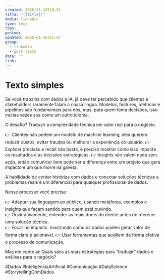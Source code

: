 ```yaml
---
created: 2025-01-14T18:23
title: "{{title}}"
media: linkedin
type: text
tags: 
posted: 
updated: 2025-01-16T15:57
group:
  - linkedin
  - post:texto
date: ""
link: 
---
```


# Texto simples

Se você trabalha com dados e IA, já deve ter percebido que clientes e stakeholders raramente falam a nossa língua. Modelos, features, métricas e pipelines são fundamentais para nós, mas, para quem toma decisões, isso muitas vezes soa como um outro idioma.

O desafio? Traduzir a complexidade técnica em valor real para o negócio.

 👉 Clientes não pedem um modelo de machine learning, eles querem reduzir custos, evitar fraudes ou melhorar a experiência do usuário.
 👉 Explicar precisão e recall não basta, é preciso mostrar como isso impacta os resultados e as decisões estratégicas.
 👉 Insights não valem nada sem ação, então comunicar bem pode ser a diferença entre um projeto que gera impacto e um que morre na gaveta.

A habilidade de contar histórias com dados e conectar soluções técnicas a problemas reais é um diferencial para qualquer profissional de dados.

Nesse processo você precisa:

👉 Adaptar sua linguagem ao público, usando metáforas, exemplos e insights que façam sentido para quem está ouvindo.  
👉 Ouvir ativamente, entender as reais dores do cliente antes de oferecer uma solução técnica.  
👉 Focar no impacto, mostrando como os dados podem gerar valor de forma clara e acionável.
👉 Usar ferramentas que auxiliem de forma efetiva o processo de comunicação. 

Mas me conte ai: Quais sãos as suas estratégias para "traduzir" dados e análises para o negócio? 

#Dados #InteligênciaArtificial #Comunicação #DataScience #StorytellingComDados